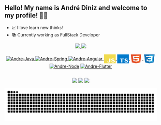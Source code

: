 
## Hello! My name is André Diniz and welcome to my profile! :man_technologist:

- 📈 I love learn new thinks!
- 📚 Currently working as FullStack Developer 

<div align="center">
  <a href="https://github.com/AndreCDiniz">
  <img height="180em" src="https://github-readme-stats.vercel.app/api?username=AndreCDiniz&show_icons=true&theme=midnight-purple&include_all_commits=true&count_private=true"/>
  <img height="180em" src="https://github-readme-stats.vercel.app/api/top-langs/?username=AndreCDiniz&layout=compact&langs_count=7&theme=midnight-purple"/>
</div>
 
  
<div style="display: inline_block" align="center"><br>
  <img align="center" alt="Andre-Java" height="30" width="40" src="https://cdn.jsdelivr.net/gh/devicons/devicon/icons/java/java-original-wordmark.svg">
  <img align="center" alt="Andre-Spring" height="30" width="40" src="https://cdn.jsdelivr.net/gh/devicons/devicon/icons/spring/spring-original.svg">
  <img align="center" alt="Andre-Angular" height="30" width="40" src="https://cdn.jsdelivr.net/gh/devicons/devicon/icons/angularjs/angularjs-original.svg">
  <img align="center" alt="Andre-Js" height="30" width="40" src="https://raw.githubusercontent.com/devicons/devicon/master/icons/javascript/javascript-plain.svg">
  <img align="center" alt="Andre-Ts" height="30" width="40" src="https://raw.githubusercontent.com/devicons/devicon/master/icons/typescript/typescript-plain.svg">
  <img align="center" alt="Andre-HTML" height="30" width="40" src="https://raw.githubusercontent.com/devicons/devicon/master/icons/html5/html5-original.svg">
  <img align="center" alt="Andre-CSS" height="30" width="40" src="https://raw.githubusercontent.com/devicons/devicon/master/icons/css3/css3-original.svg">
  <img align="center" alt="Andre-Node" height="50" width="50" src="https://cdn.jsdelivr.net/gh/devicons/devicon/icons/nodejs/nodejs-plain-wordmark.svg">
  <img align="center" alt="Andre-Flutter" height="30" width="40" src="https://www.vectorlogo.zone/logos/golang/golang-icon.svg"> 
</div>
  
  ##
 
<div align="center"> 
 <a href="https://www.linkedin.com/in/andrefcdiniz/" target="_blank"><img src="https://img.shields.io/badge/-LinkedIn-%230077B5?style=for-the-badge&logo=linkedin&logoColor=white" target="_blank"></a> 
 <a href="https://discord.gg/bGqVBPnq9P" target="_blank"><img src="https://img.shields.io/badge/Discord-7289DA?style=for-the-badge&logo=discord&logoColor=white" target="_blank"></a> 
 <a href = "mailto:andrefcd23@gmail.com"><img src="https://img.shields.io/badge/-Gmail-%23333?style=for-the-badge&logo=gmail&logoColor=red" target="_blank"></a>

  ![Snake animation](https://github.com/AndreCDiniz/AndreCDiniz/blob/output/github-contribution-grid-snake.svg)
</div>
